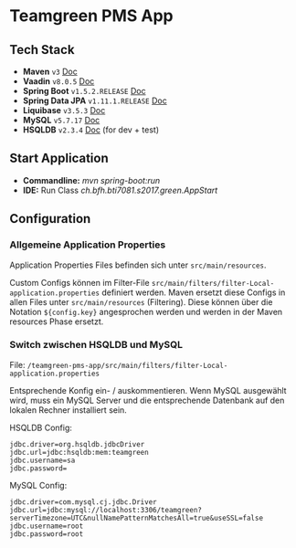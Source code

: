 # Teamgreen PMS App

## Tech Stack
* **Maven** `v3` [Doc](http://maven.apache.org/guides/)
* **Vaadin** `v8.0.5` [Doc](https://vaadin.com/docs/)
* **Spring Boot** `v1.5.2.RELEASE` [Doc](https://docs.spring.io/spring-boot/docs/current-SNAPSHOT/reference/htmlsingle/)
* **Spring Data JPA** `v1.11.1.RELEASE` [Doc](http://projects.spring.io/spring-data-jpa/#quick-start)
* **Liquibase** `v3.5.3` [Doc](http://www.liquibase.org/documentation/)
* **MySQL** `v5.7.17` [Doc](https://dev.mysql.com/doc/refman/5.7/en/)
* **HSQLDB** `v2.3.4` [Doc](http://hsqldb.org/web/hsqlDocsFrame.html) (for dev + test)

## Start Application
* **Commandline:** _mvn spring-boot:run_
* **IDE:** Run Class _ch.bfh.bti7081.s2017.green.AppStart_

## Configuration

### Allgemeine Application Properties
Application Properties Files befinden sich unter `src/main/resources`.

Custom Configs können im Filter-File `src/main/filters/filter-Local-application.properties` definiert werden. Maven ersetzt diese Configs in allen Files unter `src/main/resources` (Filtering). Diese können über die Notation `${config.key}` angesprochen werden und werden in der Maven resources Phase ersetzt.

### Switch zwischen HSQLDB und MySQL
File: `/teamgreen-pms-app/src/main/filters/filter-Local-application.properties`

Entsprechende Konfig ein- / auskommentieren. Wenn MySQL ausgewählt wird, muss ein MySQL Server und die entsprechende Datenbank auf den lokalen Rechner installiert sein.

HSQLDB Config:
```
jdbc.driver=org.hsqldb.jdbcDriver
jdbc.url=jdbc:hsqldb:mem:teamgreen
jdbc.username=sa
jdbc.password=
```

MySQL Config:
```
jdbc.driver=com.mysql.cj.jdbc.Driver
jdbc.url=jdbc:mysql://localhost:3306/teamgreen?serverTimezone=UTC&nullNamePatternMatchesAll=true&useSSL=false
jdbc.username=root
jdbc.password=root
```

